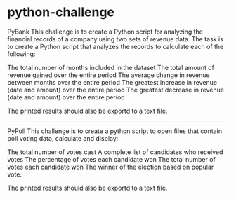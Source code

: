 # python-challenge
PyBank
This challenge is to create a Python script for analyzing the financial records of a company using two sets of revenue data.
The task is to create a Python script that analyzes the records to calculate each of the following:


The total number of months included in the dataset
The total amount of revenue gained over the entire period
The average change in revenue between months over the entire period
The greatest increase in revenue (date and amount) over the entire period
The greatest decrease in revenue (date and amount) over the entire period

The printed results should also be exportd to a text file.

----------------------------------------------------------------------------------

PyPoll
This challenge is to create a python script to open files that contain poll voting data, calculate and display:

The total number of votes cast
A complete list of candidates who received votes
The percentage of votes each candidate won
The total number of votes each candidate won
The winner of the election based on popular vote.

The printed results should also be exportd to a text file.
